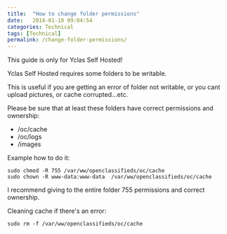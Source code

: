 ```yaml
---
title:  "How to change folder permissions"
date:   2014-01-10 09:04:54
categories: Technical
tags: [Technical]
permalink: /change-folder-permissions/
---
```

<div class="alert alert-warning">
<strong><i class="glyphicon glyphicon-warning-sign"></i> </strong> This guide is only for Yclas Self Hosted!
</div>

Yclas Self Hosted requires some folders to be writable. 

This is useful if you are getting an error of folder not writable, or you cant upload pictures, or cache corrupted...etc. 

Please be sure that at least these folders have correct permissions and ownership: 

* /oc/cache
* /oc/logs
* /images

Example how to do it: 
        
    sudo chmod -R 755 /var/ww/openclassifieds/oc/cache
    sudo chown -R www-data:www-data  /var/ww/openclassifieds/oc/cache

    
I recommend giving to the entire folder 755 permissions and correct ownership. 

Cleaning cache if there's an error: 
    
    sudo rm -f /var/ww/openclassifieds/oc/cache
    
    
